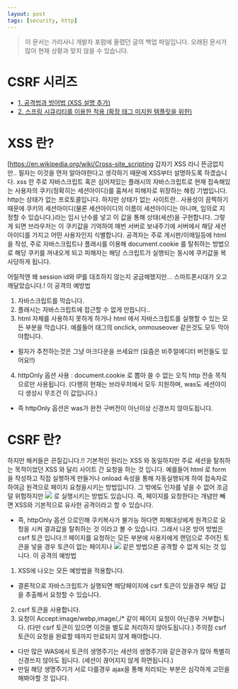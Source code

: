 ```yaml
---
layout: post
tags: [security, http]
---
```


> 이 문서는 가리사니 개발자 포럼에 올렸던 글의 백업 파일입니다.
오래된 문서가 많아 현재 상황과 맞지 않을 수 있습니다.


# CSRF 시리즈
- [1. 공격법과 방어법 (XSS 설명 추가)](/2016/08/31/%EB%B0%B1%EC%97%85-%EA%B0%80%EB%A6%AC%EC%82%AC%EB%8B%88-CSRF-1.-%EA%B3%B5%EA%B2%A9%EB%B2%95%EA%B3%BC-%EB%B0%A9%EC%96%B4%EB%B2%95-(XSS-%EC%84%A4%EB%AA%85-%EC%B6%94%EA%B0%80).html)
- [2. 스프링 시큐리티를 이용한 적용 (확장 태그 미지원 템플릿을 위한)](/2016/08/31/%EB%B0%B1%EC%97%85-%EA%B0%80%EB%A6%AC%EC%82%AC%EB%8B%88-CSRF-2.-%EC%8A%A4%ED%94%84%EB%A7%81-%EC%8B%9C%ED%81%90%EB%A6%AC%ED%8B%B0%EB%A5%BC-%EC%9D%B4%EC%9A%A9%ED%95%9C-%EC%A0%81%EC%9A%A9-(%ED%99%95%EC%9E%A5-%ED%83%9C%EA%B7%B8-%EB%AF%B8%EC%A7%80%EC%9B%90-%ED%85%9C%ED%94%8C%EB%A6%BF%EC%9D%84-%EC%9C%84%ED%95%9C).html)

# XSS 란?
[https://en.wikipedia.org/wiki/Cross-site_scripting
갑자기 XSS 라니 뜬금없지만.. 필자는 이것을 먼저 알아야한다고 생각하기 때문에 XSS부터 설명하도록 하겠습니다.
xss 란 주로 자바스크립트 혹은 심어져있는 플래시의 자바스크립트로 현재 접속해있는 사용자의 쿠키(정확히는 세션아이디)를 훔쳐서 피해자로 위장하는 해킹 기법입니다.
http는 상태가 없는 프로토콜입니다.
하지만 상태가 없는 사이트란.. 사용성이 끔찍하기 때문에 쿠키의 세션아이디(물론 세션아이디의 이름이 세션아이디는 아니며, 임의로 지정할 수 있습니다.)라는 임시 난수를 넣고 이 값을 통해 상태(세션)을 구현합니다.
그렇게 되면 브라우저는 이 쿠키값을 기억하여 매번 서버로 보내주기에 서버에서 해당 세션아이디를 가지고 어떤 사용자인지 식별합니다.
공격자는 주로 게시판/이메일등에 html 을 작성, 주로 자바스크립트나 플래시를 이용해 document.cookie 를 탈취하는 방법으로 해당 쿠키를 꺼내오게 되고 피해자는 해당 스크립트가 실행되는 동시에 쿠키값을 복사당하게 됩니다.

어릴적엔 왜 session id와 IP를 대조하지 않는지 궁금해했지만... 스마트폰시대가 오고 깨달았습니다.!
이 공격의 예방법
1. 자바스크립트를 막습니다.
2. 플래시는 자바스크립트에 접근할 수 없게 만듭니다..
3. html 자체를 사용하지 못하게 하거나 html 에서 자바스크립트를 실행할 수 있는 모든 부분을 막습니다. 예를들어 태그의 onclick, onmouseover 같은것도 모두 막아야합니다.
- 필자가 추천하는것은 그냥 마크다운을 쓰세요!!! (요즘은 비주얼에디터 버전들도 있어요!!)
4. httpOnly 옵션 사용 : document.cookie 로 뽑아 쓸 수 없는 오직 http 전송 목적으로만 사용됩니다. (다행히 현재는 브라우저에서 모두 지원하며, was도 세션아이디 생성시 무조건 이 값입니다.)
- 즉 httpOnly 옵션은 was가 완전 구버전이 아닌이상 신경쓰지 않아도됩니다.


# CSRF 란?
하지만 해커들은 끈질깁니다.!!
기본적인 원리는 XSS 와 동일하지만 주로 세션을 탈취하는 목적이었던 XSS 와 달리 사이트 간 요청을 하는 것 입니다.
예를들어 html 로 form을 작성하고 직접 실행하게 만들거나 onload 속성을 통해 자동실행되게 하여 접속자로 하여금 원격으로 페이지 요청을시키는 방법입니다.
그 밖에도 인자를 넣을 수 없어 조금 덜 위험하지만 <img src="사이트내 api 위치" /> 로 실행시키는 방법도 있습니다.
즉, 페이지를 요청한다는 개념만 빼면 XSS와 기본적으로 유사한 공격이라고 할 수 있습니다.
- 즉, httpOnly 옵션 으로인해 쿠키복사가 불가능 하다면 피해대상에게 원격으로 요청을 시켜 결과값을 탈취하는 것 이라고 볼 수 있습니다.
그래서 나온 방어 방법은 csrf 토큰 입니다.!!
페이지를 요청하는 모든 부분에 사용자에게 랜덤으로 주어진 토큰을 넣을 경우 토큰이 없는 페이지나 <img src="사이트내 api 위치" /> 같은 방법으론 공격할 수 없게 되는 것 입니다.
이 공격의 예방법
1. XSS에 나오는 모든 예방법을 적용합니다.
- 결론적으로 자바스크립트가 실행되면 해당페이지에 csrf 토큰이 있을경우 해당 값을 추출해서 요청할 수 있습니다.
2. csrf 토큰을 사용합니다.
3. 요청이 Accept:image/webp,image/*,*/* 같이 페이지 요청이 아닌경우 거부합니다. (다만 csrf 토큰이 있으면 이것을 별도로 처리하지 않아도됩니다.)
주의점
csrf 토큰이 요청을 완료할 때까지 만료되지 않게 해야합니다.
- 다만 많은 WAS에서 토큰의 생명주기는 세션의 생명주기와 같은경우가 많아 특별히 신경쓰지 않아도 됩니다. (세션이 끊어지지 않게 하면됩니다.)
- 만일 해당 생명주기가 서로 다를경우 ajax을 통해 처리되는 부분은 심각하게 고민을 해봐야할 것 입니다.